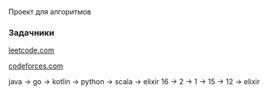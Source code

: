 Проект для алгоритмов

### Задачники

[leetcode.com](leetcode.com)

[codeforces.com](leetcode.com)

java -> go -> kotlin -> python -> scala -> elixir
16 ->   2 ->  1 ->   15     -> 12 -> elixir


